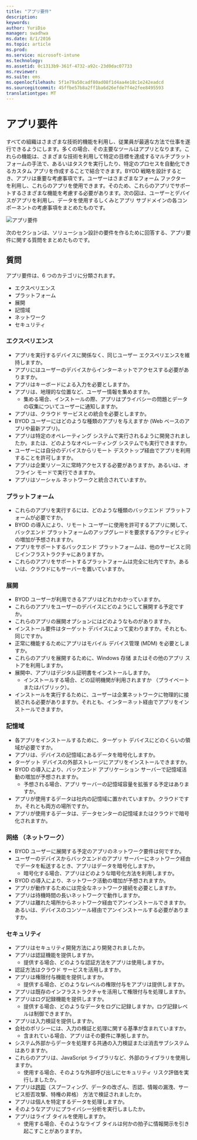 ```yaml
---
title: "アプリ要件"
description: 
keywords: 
author: YuriDio
manager: swadhwa
ms.date: 8/1/2016
ms.topic: article
ms.prod: 
ms.service: microsoft-intune
ms.technology: 
ms.assetid: 0c1313b9-361f-4732-a92c-23d0dac07733
ms.reviewer: 
ms.suite: ems
ms.openlocfilehash: 5f1e79a50cadf80ad08f1d4aa4e18c1e242eadcd
ms.sourcegitcommit: 45ffbe57b8a2ff1ba6d26efde7f4e2fee8495593
translationtype: MT
---
```

# <a name=""></a>アプリ要件

すべての組織はさまざまな技術的機能を利用し、従業員が最適な方法で仕事を遂行できるようにします。多くの場合、その主要なツールはアプリとなります。これらの機能は、さまざまな技術を利用して特定の目標を達成するマルチプラットフォームの手法で、あるいはタスクを実行したり、特定のプロセスを自動化できるカスタム アプリを作成することで結合できます。BYOD 戦略を設計するとき、アプリは重要な考慮事項です。ユーザーはさまざまなフォーム ファクターを利用し、これらのアプリを使用できます。そのため、これらのアプリでサポートするさまざまな機能を考慮する必要があります。次の図は、ユーザーとデバイスがアプリを利用し、データを使用するしくみとアプリ サブドメインの各コンポーネントの考慮事項をまとめたものです。

![アプリ要件](./media/BYOD_Figure5.png)

次のセクションは、ソリューション設計の要件を作るために回答する、アプリ要件に関する質問をまとめたものです。

## <a name=""></a>質問

アプリ要件は、6 つのカテゴリに分類されます。

- エクスペリエンス
- プラットフォーム
- 展開
- 記憶域
- ネットワーク
- セキュリティ


### <a name=""></a>エクスペリエンス

- アプリを実行するデバイスに関係なく、同じユーザー エクスペリエンスを維持しますか。
- アプリにはユーザーのデバイスからインターネットでアクセスする必要がありますか。
- アプリはキーボードによる入力を必要としますか。
- アプリは、地理的な位置など、ユーザー情報を集めますか。
    - 集める場合、インストールの際、アプリはプライバシーの問題とデータの収集についてユーザーに通知しますか。
- アプリは、クラウド サービスとの統合を必要としますか。
- BYOD ユーザーにはどのような種類のアプリを与えますか (Web ベースのアプリや最新アプリ)。
- アプリは特定のオペレーティング システムで実行されるように開発されましたか。または、どのようなオペレーティング システムでも実行できますか。
- ユーザーには自分のデバイスからリモート デスクトップ経由でアプリを利用することを許可しますか。
- アプリは企業リソースに常時アクセスする必要がありますか。あるいは、オフライン モードで実行できますか。
- アプリはソーシャル ネットワークと統合されていますか。


### <a name=""></a>プラットフォーム

- これらのアプリを実行するには、どのような種類のバックエンド プラットフォームが必要ですか。
- BYOD の導入により、リモート ユーザーに使用を許可するアプリに関して、バックエンド プラットフォームのアップグレードを要求するアクティビティの増加が予想されますか。
- アプリをサポートするバックエンド プラットフォームは、他のサービスと同じインフラストラクチャにありますか。
- これらのアプリをサポートするプラットフォームは完全に社内ですか。あるいは、クラウドにもサーバーを置いていますか。


### <a name=""></a>展開

- BYOD ユーザーが利用できるアプリはどれかわかっていますか。
- これらのアプリをユーザーのデバイスにどのようにして展開する予定ですか。
- これらのアプリの展開オプションにはどのようなものがありますか。
- インストール要件はターゲット デバイスによって変わりますか。それとも、同じですか。
- 正常に機能するためにアプリはモバイル デバイス管理 (MDM) を必要としますか。
- これらのアプリを展開するために、Windows 存储 またはその他のアプリ ストアを利用しますか。
- 展開中、アプリはデジタル証明書をインストールしますか。
    - インストールする場合、どの証明機関が利用されますか （プライベートまたはパブリック）。
- インストールを実行するために、ユーザーは企業ネットワークに物理的に接続される必要がありますか。それとも、インターネット経由でアプリをインストールできますか。

### <a name=""></a>記憶域

- 各アプリをインストールするために、ターゲット デバイスにどのくらいの領域が必要ですか。
- アプリは、デバイスの記憶域にあるデータを暗号化しますか。
- ターゲット デバイスの外部ストレージにアプリをインストールできますか。
- BYOD の導入により、バックエンド アプリケーション サーバーで記憶域活動の増加が予想されますか。
    - 予想される場合、アプリ サーバーの記憶域容量を拡張する予定はありますか。
- アプリが使用するデータは社内の記憶域に置かれていますか。クラウドですか。それとも両方の場所ですか。
- アプリが使用するデータは、データセンターの記憶域またはクラウドで暗号化されますか。

### <a name="network-"></a>网络 （ネットワーク）

- BYOD ユーザーに展開する予定のアプリのネットワーク要件は何ですか。
- ユーザーのデバイスからバックエンドのアプリ サーバーにネットワーク経由でデータを転送するとき、アプリはデータを暗号化しますか。
    - 暗号化する場合、アプリはどのような暗号化方法を利用しますか。
- BYOD の導入により、ネットワーク活動の増加が予想されますか。
- アプリが動作するためには完全なネットワーク接続を必要としますか。
- アプリは待機時間の長いネットワークで動作しますか。
- アプリは離れた場所からネットワーク経由でアンインストールできますか。あるいは、デバイスのコンソール経由でアンインストールする必要がありますか。

### <a name=""></a>セキュリティ

- アプリはセキュリティ開発方法により開発されましたか。
- アプリは認証機能を提供しますか。
    - 提供する場合、どのような認証方法をアプリは使用しますか。
- 認証方法はクラウド サービスを活用しますか。
- アプリは権限付与機能を提供しますか。
    - 提供する場合、どのようなレベルの権限付与をアプリは提供しますか。
- アプリは既存のインフラストラクチャを活用して権限付与を処理しますか。
- アプリはログ記録機能を提供しますか。
    - 提供する場合、どのようなデータをログに記録しますか。ログ記録レベルは制御できますか。
- アプリは入力検証を提供しますか。
- 会社のポリシーには、入力の検証と処理に関する基準が含まれていますか。
    - 含まれている場合、アプリはその要件に準拠しますか。
- システム外部からデータを処理する共通の入力検証または消去サブシステムはありますか。
- これらのアプリは、JavaScript ライブラリなど、外部のライブラリを使用しますか。
    - 使用する場合、そのような外部呼び出しにセキュリティ リスク評価を実行しましたか。
- アプリは[跨距](https://msdn.microsoft.com/library/ee823878.aspx)（スプーフィング、データの改ざん、否認、情報の漏洩、サービス拒否攻撃、特権の昇格） 方法で検証されましたか。
- アプリは個人を特定するデータを処理しますか。
- そのようなアプリにプライバシー分析を実行しましたか。
- アプリはライブ タイルを使用しますか。
    - 使用する場合、そのようなライブ タイルは何かの拍子に情報開示を引き起こすことがありますか。

